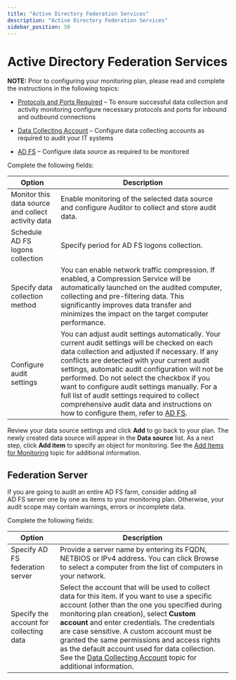 ```yaml
---
title: "Active Directory Federation Services"
description: "Active Directory Federation Services"
sidebar_position: 50
---
```


# Active Directory Federation Services

**NOTE:** Prior to configuring your monitoring plan, please read and complete the instructions in
the following topics:

- [Protocols and Ports Required](/docs/auditor/10.8/requirements/ports.md) – To ensure successful data collection
  and activity monitoring configure necessary protocols and ports for inbound and outbound
  connections
- [Data Collecting Account](/docs/auditor/10.8/admin/monitoringplans/dataaccounts.md) – Configure data collecting accounts as required to
  audit your IT systems

- [AD FS](/docs/auditor/10.8/configuration/activedirectoryfederatedservices/overview.md) – Configure data source
  as required to be monitored

Complete the following fields:

| Option                                             | Description                                                                                                                                                                                                                                                                                                                                                                                                                                                                                                                                                 |
| -------------------------------------------------- | ----------------------------------------------------------------------------------------------------------------------------------------------------------------------------------------------------------------------------------------------------------------------------------------------------------------------------------------------------------------------------------------------------------------------------------------------------------------------------------------------------------------------------------------------------------- |
| Monitor this data source and collect activity data | Enable monitoring of the selected data source and configure Auditor to collect and store audit data.                                                                                                                                                                                                                                                                                                                                                                                                                                                        |
| Schedule AD FS logons collection                   | Specify period for AD FS logons collection.                                                                                                                                                                                                                                                                                                                                                                                                                                                                                                                 |
| Specify data collection method                     | You can enable network traffic compression. If enabled, a Compression Service will be automatically launched on the audited computer, collecting and pre-filtering data. This significantly improves data transfer and minimizes the impact on the target computer performance.                                                                                                                                                                                                                                                                             |
| Configure audit settings                           | You can adjust audit settings automatically. Your current audit settings will be checked on each data collection and adjusted if necessary. If any conflicts are detected with your current audit settings, automatic audit configuration will not be performed. Do not select the checkbox if you want to configure audit settings manually. For a full list of audit settings required to collect comprehensive audit data and instructions on how to configure them, refer to [AD FS](/docs/auditor/10.8/configuration/activedirectoryfederatedservices/overview.md). |

Review your data source settings and click **Add** to go back to your plan. The newly created data
source will appear in the **Data source** list. As a next step, click **Add item** to specify an
object for monitoring. See the [Add Items for Monitoring](datasources.md#add-items-for-monitoring)
topic for additional information.

## Federation Server

If you are going to audit an entire AD FS farm, consider adding all AD FS server one by one as items
to your monitoring plan. Otherwise, your audit scope may contain warnings, errors or incomplete
data.

Complete the following fields:

| Option                                  | Description                                                                                                                                                                                                                                                                                                                                                                                                                                                                      |
| --------------------------------------- | -------------------------------------------------------------------------------------------------------------------------------------------------------------------------------------------------------------------------------------------------------------------------------------------------------------------------------------------------------------------------------------------------------------------------------------------------------------------------------- |
| Specify AD FS federation server         | Provide a server name by entering its FQDN, NETBIOS or IPv4 address. You can click Browse to select a computer from the list of computers in your network.                                                                                                                                                                                                                                                                                                                       |
| Specify the account for collecting data | Select the account that will be used to collect data for this item. If you want to use a specific account (other than the one you specified during monitoring plan creation), select **Custom account** and enter credentials. The credentials are case sensitive. A custom account must be granted the same permissions and access rights as the default account used for data collection. See the [Data Collecting Account](/docs/auditor/10.8/admin/monitoringplans/dataaccounts.md) topic for additional information. |
